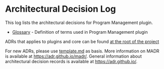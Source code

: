 # Architectural Decision Log

This log lists the architectural decisions for Program Management plugin.

<!-- adrlog Regenerate the content by using "adr-log -e template.md -i". You can install it via "npm install -g adr-log" -->

* [Glossary](glossary.md) - Definition of terms used in Program Management plugin

<!-- adrlogstop -->

ADRs that applies to plugins and core can be found [at the root of the project](../../../adr/index.md)

For new ADRs, please use [template.md](template.md) as basis.
More information on MADR is available at <https://adr.github.io/madr/>.
General information about architectural decision records is available at <https://adr.github.io/>.
